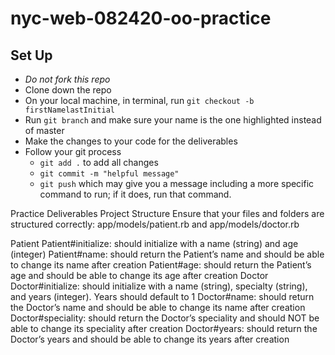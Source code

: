 # nyc-web-082420-oo-practice

## Set Up
- *Do not fork this repo*
- Clone down the repo
- On your local machine, in terminal, run `git checkout -b firstNamelastInitial`
- Run `git branch` and make sure your name is the one highlighted instead of master
- Make the changes to your code for the deliverables
- Follow your git process
    - `git add .` to add all changes
    - `git commit -m "helpful message"`
    - `git push` which may give you a message including a more specific command to run; if it does, run that command. 


Practice Deliverables
Project Structure
    Ensure that your files and folders are structured correctly: app/models/patient.rb and app/models/doctor.rb

Patient
    Patient#initialize: should initialize with a name (string) and age (integer)
    Patient#name: should return the Patient’s name and should be able to change its name after creation
    Patient#age: should return the Patient’s age and should be able to change its age after creation
Doctor
    Doctor#initialize: should initialize with a name (string), specialty (string), and years (integer). Years should default to 1
    Doctor#name: should return the Doctor’s name and should be able to change its name after creation
    Doctor#speciality: should return the Doctor’s speciality and should NOT be able to change its speciality after creation
    Doctor#years: should return the Doctor’s years and should be able to change its years after creation